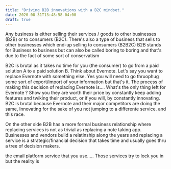 ```yaml
---
title: "Driving B2B innovations with a B2C mindset."
date: 2020-08-31T13:48:58-04:00
draft: true
---
```


Any business is either selling their services / goods to other businesses (B2B) or to consumers (B2C). There's also a type of business that sells to other businesses which end-up selling to consumers (B2B2C)
B2B stands for Business to business but can also be called boring to boring and that's due to the fact of some sort of conservatism 

B2C is brutal as it takes no time for you (the consumer) to go from a paid solution A to a paid solution B. Think about Evernote. Let's say you want to replace Evernote with something else. Yes you will need to go thruophug some sort of export/import of your information but that's it. The process of making this decision of replacing Evernote is.... What's the only thing left for Evernote ? Show you they are worth their price by constantly keep adding features and twiking their product, or if you will, by constantly innovating. B2C is brutal because Evernote and their major competitors are doing the same, Innovating for the sake of you not jumping to a differente service. and this race.

On the other side B2B has a more formal business relationship where replacing services is not as trivial as replacing a note taking app. Businesses and vendors build a relatinship along the years and replacing a service is a strategic/financial decision that takes time and usually goes thru a tree of decision makers. 

the email platform service that you use..... Those services try to lock you in but the reality is 
